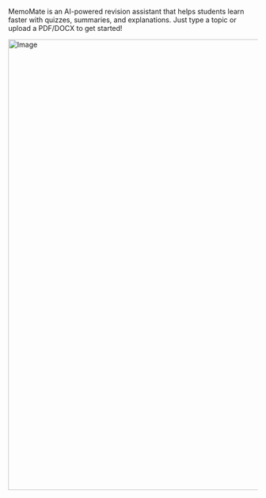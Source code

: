 MemoMate is an AI-powered revision assistant that helps students learn faster with quizzes, summaries, and explanations. Just type a topic or upload a PDF/DOCX to get started!

  <img width="673" height="911" alt="Image" src="https://github.com/user-attachments/assets/1e98ce68-e69d-404b-9b75-a85a38ded217" />
